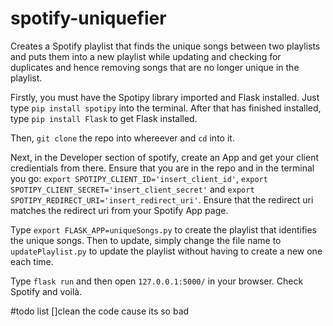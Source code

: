 # spotify-uniquefier
Creates a Spotify playlist that finds the unique songs between two playlists and puts them into a new playlist while updating and checking for duplicates and hence removing songs that are no longer unique in the playlist.

Firstly, you must have the Spotipy library imported and Flask installed. Just type `pip install spotipy` into the terminal. After that has finished installed, type `pip install Flask` to get Flask installed.

Then, `git clone` the repo into whereever and `cd` into it.

Next, in the Developer section of spotify, create an App and get your client credientials from there.
Ensure that you are in the repo and in the terminal you go: `export SPOTIPY_CLIENT_ID='insert_client_id'`, 
`export SPOTIPY_CLIENT_SECRET='insert_client_secret'` and  `export SPOTIPY_REDIRECT_URI='insert_redirect_uri'`. Ensure that the redirect uri matches the redirect uri from your Spotify App page.

Type `export FLASK_APP=uniqueSongs.py` to create the playlist that identifies the unique songs. Then to update, simply change the file name to `updatePlaylist.py` to update the playlist without having to create a new one each time.

Type `flask run` and then open `127.0.0.1:5000/` in your browser. Check Spotify and voilà.

#todo list
[]clean the code cause its so bad


